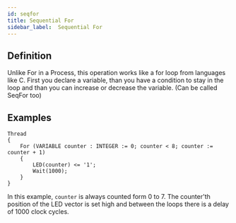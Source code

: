```yaml
---
id: seqfor
title: Sequential For
sidebar_label:  Sequential For
---
```


## Definition

Unlike For in a Process, this operation works like a for loop from languages like C. 
First you declare a variable, than you have a condition to stay in the loop and than you can increase or decrease the variable.
(Can be called SeqFor too)

## Examples

```vhdp
Thread 
{ 
	For (VARIABLE counter : INTEGER := 0; counter < 8; counter := counter + 1) 
	{ 
		LED(counter) <= '1'; 
		Wait(1000); 
	}
}
```
In this example, `counter` is always counted form 0 to 7. The counter'th position of the LED vector is set high and between the loops there is a delay of 1000 clock cycles.